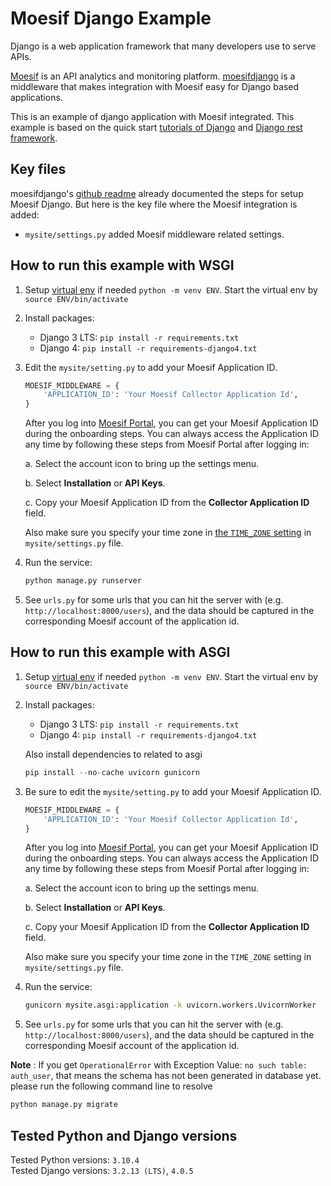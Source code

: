 # Moesif Django Example

Django is a web application framework that many developers use to serve APIs.

[Moesif](https://www.moesif.com) is an API analytics and monitoring platform. [moesifdjango](https://github.com/Moesif/moesifdjango)
is a middleware that makes integration with Moesif easy for Django based applications.

This is an example of django application with Moesif integrated. This example is based
on the quick start [tutorials of Django](https://docs.djangoproject.com/en/1.11/intro/) and [Django rest framework](http://www.django-rest-framework.org/#quickstart).

## Key files

moesifdjango's [github readme](https://github.com/Moesif/moesifdjango) already documented
the steps for setup Moesif Django. But here is the key file where the Moesif integration is added:

- `mysite/settings.py` added Moesif middleware related settings.

## How to run this example with WSGI

1. Setup [virtual env](https://docs.python.org/3.10/library/venv.html) if needed `python -m venv ENV`. Start the virtual env by `source ENV/bin/activate`

2. Install packages:
   * Django 3 LTS: `pip install -r requirements.txt`  
   * Django 4: `pip install -r requirements-django4.txt`

3. Edit the `mysite/setting.py` to add your Moesif Application ID.

    ```python
    MOESIF_MIDDLEWARE = {
        'APPLICATION_ID': 'Your Moesif Collector Application Id',
    }
    ```
  
    After you log into [Moesif Portal](https://www.moesif.com/wrap), you can get your Moesif Application ID during the onboarding steps. You can always access the Application ID any time by following these steps from Moesif Portal after logging in:

    a. Select the account icon to bring up the settings menu.
    
    b. Select **Installation** or **API Keys**.
    
    c. Copy your Moesif Application ID from the **Collector Application ID** field.

    Also make sure you specify your time zone in [the `TIME_ZONE` setting](https://docs.djangoproject.com/en/4.0/ref/settings/#std-setting-TIME_ZONE) in `mysite/settings.py` file.

4. Run the service:

    ```bash
    python manage.py runserver
    ```

5. See `urls.py` for some urls that you can hit the server with
(e.g. `http://localhost:8000/users`), and the data
should be captured in the corresponding Moesif account of the application id.

## How to run this example with ASGI

1. Setup [virtual env](https://docs.python.org/3.10/library/venv.html) if needed `python -m venv ENV`. Start the virtual env by `source ENV/bin/activate`

2. Install packages:
   * Django 3 LTS: `pip install -r requirements.txt`  
   * Django 4: `pip install -r requirements-django4.txt`

    Also install dependencies to related to asgi

      ```python
      pip install --no-cache uvicorn gunicorn
      ```

3. Be sure to edit the `mysite/setting.py` to add your Moesif Application ID.

    ```python
    MOESIF_MIDDLEWARE = {
        'APPLICATION_ID': 'Your Moesif Collector Application Id',
    }
    ```
  
    After you log into [Moesif Portal](https://www.moesif.com/wrap), you can get your Moesif Application ID during the onboarding steps. You can always access the Application ID any time by following these steps from Moesif Portal after logging in:

    a. Select the account icon to bring up the settings menu.
    
    b. Select **Installation** or **API Keys**.
    
    c. Copy your Moesif Application ID from the **Collector Application ID** field.

    Also make sure you specify your time zone in the `TIME_ZONE` setting in `mysite/settings.py` file.

4. Run the service:

    ```bash
    gunicorn mysite.asgi:application -k uvicorn.workers.UvicornWorker
    ```

5. See `urls.py` for some urls that you can hit the server with
(e.g. `http://localhost:8000/users`), and the data
should be captured in the corresponding Moesif account of the application id.


**Note** : If you get `OperationalError` with Exception Value: `no such table: auth_user`, that means the schema has not been generated in database yet.
please run the following command line to resolve  
```bash
python manage.py migrate
```

## Tested Python and Django versions
Tested Python versions: `3.10.4`  
Tested Django versions: `3.2.13 (LTS)`, `4.0.5`